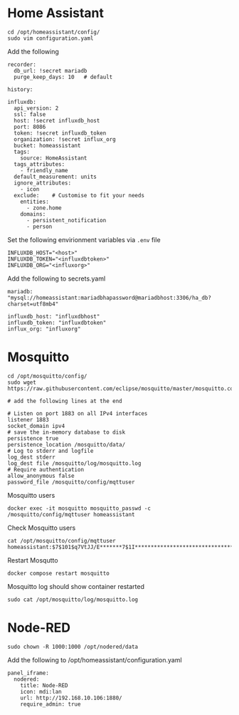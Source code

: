 # Home Assistant
```
cd /opt/homeassistant/config/
sudo vim configuration.yaml
```

Add the following
```
recorder:
  db_url: !secret mariadb
  purge_keep_days: 10   # default

history:

influxdb:
  api_version: 2
  ssl: false
  host: !secret influxdb_host
  port: 8086
  token: !secret influxdb_token
  organization: !secret influx_org
  bucket: homeassistant
  tags:
    source: HomeAssistant
  tags_attributes:
    - friendly_name
  default_measurement: units
  ignore_attributes:
    - icon
  exclude:    # Customise to fit your needs
    entities:
      - zone.home
    domains:
      - persistent_notification
      - person
```

Set the following envirionment variables via `.env` file
```
INFLUXDB_HOST="<host>"
INFLUXDB_TOKEN="<influxdbtoken>"
INFLUXDB_ORG="<influxorg>"
```

Add the following to secrets.yaml
```
mariadb: "mysql://homeassistant:mariadbhapassword@mariadbhost:3306/ha_db?charset=utf8mb4"

influxdb_host: "influxdbhost"
influxdb_token: "influxdbtoken"
influx_org: "influxorg"
```

# Mosquitto
```
cd /opt/mosquitto/config/
sudo wget https://raw.githubusercontent.com/eclipse/mosquitto/master/mosquitto.conf
```

```
# add the following lines at the end

# Listen on port 1883 on all IPv4 interfaces
listener 1883
socket_domain ipv4
# save the in-memory database to disk
persistence true
persistence_location /mosquitto/data/
# Log to stderr and logfile
log_dest stderr
log_dest file /mosquitto/log/mosquitto.log
# Require authentication
allow_anonymous false
password_file /mosquitto/config/mqttuser
```

Mosquitto users
```
docker exec -it mosquitto mosquitto_passwd -c /mosquitto/config/mqttuser homeassistant
```

Check Mosquitto users
```
cat /opt/mosquitto/config/mqttuser
homeassistant:$7$101$q7VtJJ/E*******7$1I******************************************b/G**************************************A==
```

Restart Mosqutto
```
docker compose restart mosquitto
```

Mosquitto log should show container restarted
```
sudo cat /opt/mosquitto/log/mosquitto.log
```

# Node-RED
```
sudo chown -R 1000:1000 /opt/nodered/data
```

Add the following to /opt/homeassistant/configuration.yaml
```
panel_iframe:
  nodered:
    title: Node-RED
    icon: mdi:lan
    url: http://192.168.10.106:1880/
    require_admin: true
```
